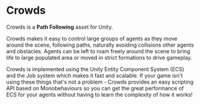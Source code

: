 # Crowds

Crowds is a **Path Following** asset for Unity.

Crowds makes it easy to control large groups of agents as they move around the scene, following paths, naturally avoiding collisions other agents and obstacles. Agents can be left to roam freely around the scene to bring life to large populated area or moved in strict formations to drive gameplay.

Crowds is implemented using the Unity Entity Component System (ECS) and the Job system which makes it fast and scalable. If your game isn't using these things that's not a problem - Crowds provides an easy scripting API based on Monobehaviours so you can get the great performance of ECS for your agents without having to learn the complexity of how it works!